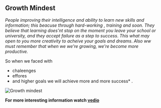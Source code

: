  ## Growth Mindest 

*People improving their intelligence and ability to learn new skills and information; this beacuse through hard-working , training and soon.*
*They believe that learning does'nt stop on the moment you leave your school or university, and they accept failure as a step to success*.
*This what may open to you more creativity to acheive your goals and dreams*.
*Also ww must remember that when we we're growing, we're become more productive.*

So when we faced with 
- chaleenges
- effores 
- and higher goals 
we will achieve more and more success*  .

![Growth mindest](https://mightifier.com/wp-content/uploads/2020/11/dreamstime_m_172148280-1080x675.jpg)

**For more interesting information watch [vedio](https://www.youtube.com/watch?v=M1CHPnZfFmU)**

